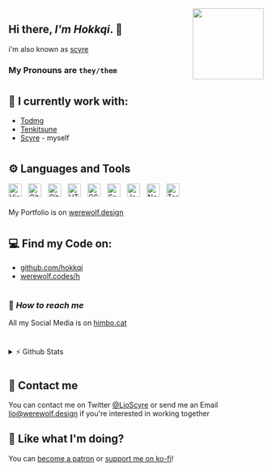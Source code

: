 <img align="right" width="140px" src="https://pogge.rs/i/go1.jpg">

## Hi there, _I'm Hokkqi_. 👋

i'm also known as [scyre](https://github.com/scyre)

### My Pronouns are <code>they/them</code>

#

## 💼 I currently work with:

- [Todmg]
- [Tenkitsune]
- [Scyre] - myself

#

## ⚙ Languages and Tools

<!-- These image URLs are for Private Use, if too many people use them, Github might get Ratelimited -->
<img style="padding-right:10px;" width="26px" align="left" alt="Visual Studio Code" src="https://pogge.rs/i/vvj.png" />
<img style="padding-right:10px;" width="26px" align="left" alt="GitHub" src="https://pogge.rs/i/60g.png" />
<img style="padding-right:10px;" width="26px" align="left" alt="Git" src="https://pogge.rs/i/735.png" />
<img style="padding-right:10px;" width="26px" align="left" alt="HTML5" src="https://pogge.rs/i/1bi.png" />
<img style="padding-right:10px;" width="26px" align="left" alt="CSS3" src="https://pogge.rs/i/6kj.png" />
<img style="padding-right:10px;" width="26px" align="left" alt="Sass" src="https://pogge.rs/i/nab.png" />
<img style="padding-right:10px;" width="26px" align="left" alt="JavaScript" src="https://pogge.rs/i/idc.png" />
<img style="padding-right:10px;" width="26px" align="left" alt="Node.js" src="https://pogge.rs/i/f70.png" />
<img style="padding-right:10px;" width="26px" align="left" alt="Terminal" src="https://pogge.rs/i/aqq.png" />
<br>
<br>

My Portfolio is on [werewolf.design]

#

## 💻 Find my Code on:

- [github.com/hokkqi]
- [werewolf.codes/h]

#

### 🔗 _How to reach me_

All my Social Media is on [himbo.cat]

#

<details>

<summary>⚡ Github Stats</summary>

[![Top Langs](https://github-readme-stats.hokkqido.vercel.app/api/top-langs/?username=hokkqi&layout=compact)]()
[![Stats](https://github-readme-stats.hokkqido.vercel.app/api?username=hokkqi&show_icons=true)]()

</details>

#

## 📩 Contact me

You can contact me on Twitter [@LioScyre] or send me an Email lio@werewolf.design if you're interested in working together

## 💸 Like what I'm doing?

You can [become a patron] or [support me on ko-fi]!

<!-- You can also become a Github Sponsor! -->

[werewolf.codes/h]: https://werewolf.codes/h
[github.com/hokkqi]: https://github.com/hokkqi
[todmg]: https://github.com/todmg
[tenkitsune]: https://tenkitsune.com
[scyre]: https://scy.re
[himbo.cat]: https://himbo.cat
[become a patron]: https://patreon.com/hokkqi
[support me on ko-fi]: https://ko-fi.com/hokkqi
[@LioScyre]: https://twitter.com/LioScyre
[werewolf.design]: https://werewolf.design
